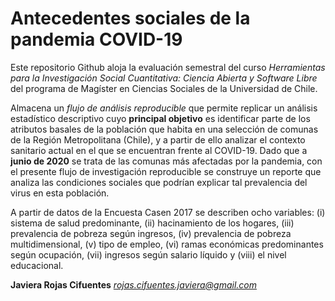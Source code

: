 # Antecedentes sociales de la pandemia COVID-19

Este repositorio Github aloja la evaluación semestral del curso *Herramientas para la Investigación Social Cuantitativa: Ciencia Abierta y Software Libre* del programa de Magíster en Ciencias Sociales de la Universidad de Chile.

Almacena un *flujo de análisis reproducible* que permite replicar un análisis estadístico descriptivo cuyo **principal objetivo** es identificar parte de los atributos basales de la población que habita en una selección de comunas de la Región Metropolitana (Chile), y a partir de ello analizar el contexto sanitario actual en el que se encuentran frente al COVID-19. Dado que a **junio de 2020** se trata de las comunas más afectadas por la pandemia, con el presente flujo de investigación reproducible se construye un reporte que analiza las condiciones sociales que podrían explicar tal prevalencia del virus en esta población.

A partir de datos de la Encuesta Casen 2017 se describen ocho variables: (i) sistema de salud predominante, (ii) hacinamiento de los hogares, (iii) prevalencia de pobreza según ingresos, (iv) prevalencia de pobreza multidimensional, (v) tipo de empleo, (vi) ramas económicas predominantes según ocupación, (vii) ingresos según salario líquido y (viii) el nivel educacional.

**Javiera Rojas Cifuentes**
[*rojas.cifuentes.javiera@gmail.com*](rojas.cifuentes.javiera@gmail.com)
